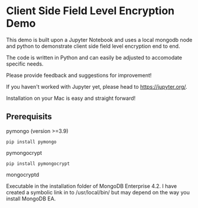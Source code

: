 # Client Side Field Level Encryption Demo

This demo is built upon a Jupyter Notebook and uses a local mongodb node and python to demonstrate client side field level encryption end to end.

The code is written in Python and can easily be adjusted to accomodate specific needs.

Please provide feedback and suggestions for improvement!

If you haven't worked with Jupyter yet, please head to https://jupyter.org/.

Installation on your Mac is easy and straight forward!




## Prerequisits

pymongo (version >=3.9)

```pip install pymongo```

pymongocrypt

```pip install pymongocrypt```

mongocryptd

Executable in the installation folder of MongoDB Enterprise 4.2.
I have created a symbolic link in to /usr/local/bin/ but may depend on the way you install MongoDB EA.
